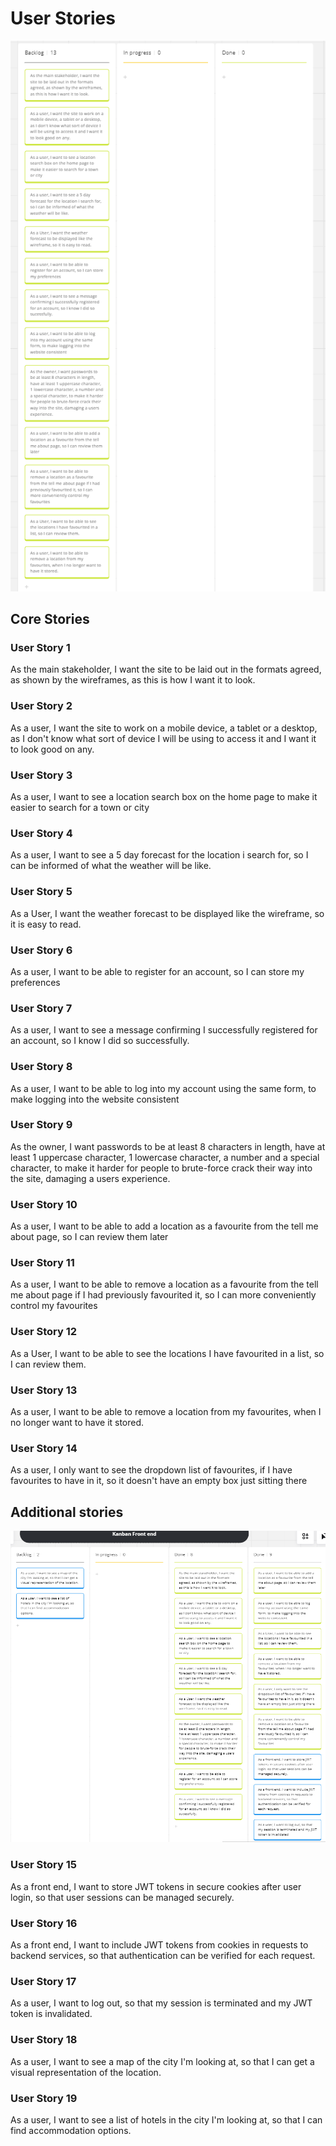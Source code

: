 # User Stories

![Kamban board v1](./images/kanban.png)

## Core Stories

### User Story 1

As the main stakeholder, I want the site to be laid out in the formats agreed, as shown by the wireframes, as this is how I want it to look.

### User Story 2

As a user, I want the site to work on a mobile device, a tablet or a desktop, as I don't know what sort of device I will be using to access it and I want it to look good on any.

### User Story 3

As a user, I want to see a location search box on the home page to make it easier to search for a town or city

### User Story 4

As a user, I want to see a 5 day forecast for the location i search for, so I can be informed of what the weather will be like.

### User Story 5

As a User, I want the weather forecast to be displayed like the wireframe, so it is easy to read.

### User Story 6

As a user, I want to be able to register for an account, so I can store my preferences

### User Story 7

As a user, I want to see a message confirming I successfully registered for an account, so I know I did so successfully.

### User Story 8

As a user, I want to be able to log into my account using the same form, to make logging into the website consistent

### User Story 9

As the owner, I want passwords to be at least 8 characters in length, have at least 1 uppercase character, 1 lowercase character, a number and a special character, to make it harder for people to brute-force crack their way into the site, damaging a users experience.

### User Story 10

As a user, I want to be able to add a location as a favourite from the tell me about page, so I can review them later

### User Story 11

As a user, I want to be able to remove a location as a favourite from the tell me about page if I had previously favourited it, so I can more conveniently control my favourites

### User Story 12

As a User, I want to be able to see the locations I have favourited in a list, so I can review them.

### User Story 13

As a user, I want to be able to remove a location from my favourites, when I no longer want to have it stored.

### User Story 14

As a user, I only want to see the dropdown list of favourites, if I have favourites to have in it, so it doesn't have an empty box just sitting there

## Additional stories

![Kamban board v1](./images/kanbanFinal.png)

### User Story 15

As a front end, I want to store JWT tokens in secure cookies after user login, so that user sessions can be managed securely.

### User Story 16

As a front end, I want to include JWT tokens from cookies in requests to backend services, so that authentication can be verified for each request.

### User Story 17

As a user, I want to log out, so that my session is terminated and my JWT token is invalidated.

### User Story 18

As a user, I want to see a map of the city I'm looking at, so that I can get a visual representation of the location.

### User Story 19

As a user, I want to see a list of hotels in the city I'm looking at, so that I can find accommodation options.
